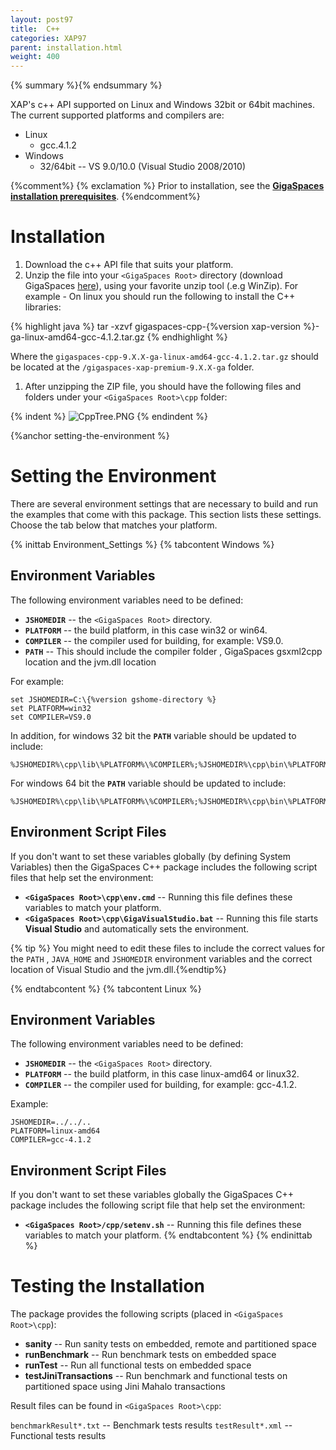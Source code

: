 ```yaml
---
layout: post97
title:  C++
categories: XAP97
parent: installation.html
weight: 400
---
```


{% summary %}{% endsummary %}



XAP's c++ API supported on Linux and Windows 32bit or 64bit machines.
The current supported platforms and compilers are:

- Linux
    -  gcc.4.1.2
- Windows
    - 32/64bit -- VS 9.0/10.0 (Visual Studio 2008/2010)

{%comment%}
{% exclamation %} Prior to installation, see the **[GigaSpaces installation prerequisites](./installation.html#Prior-to-Installation)**.
{%endcomment%}

# Installation

1. Download the c++ API file that suits your platform.
1. Unzip the file into your `<GigaSpaces Root>` directory (download GigaSpaces [here](http://www.gigaspaces.com/LatestProductVersion)), using your favorite unzip tool (.e.g WinZip). For example - On linux you should run the following to install the C++ libraries:

{% highlight java %}
tar -xzvf gigaspaces-cpp-{%version xap-version %}-ga-linux-amd64-gcc-4.1.2.tar.gz
{% endhighlight %}

Where the `gigaspaces-cpp-9.X.X-ga-linux-amd64-gcc-4.1.2.tar.gz` should be located at the `/gigaspaces-xap-premium-9.X.X-ga` folder.

1. After unzipping the ZIP file, you should have the following files and folders under your `<GigaSpaces Root>\cpp` folder:

{% indent %}
![CppTree.PNG](/attachment_files/CppTree.PNG)
{% endindent %}

{%anchor setting-the-environment %}

# Setting the Environment

There are several environment settings that are necessary to build and run the examples that come with this package. This section lists these settings. Choose the tab below that matches your platform.

{% inittab Environment_Settings %}
{% tabcontent Windows %}

## Environment Variables

The following environment variables need to be defined:

- **`JSHOMEDIR`** -- the `<GigaSpaces Root>` directory.
- **`PLATFORM`** -- the build platform, in this case win32 or win64.
- **`COMPILER`** -- the compiler used for building, for example: VS9.0.
- **`PATH`** -- This should include the compiler folder , GigaSpaces gsxml2cpp location and the jvm.dll location

For example:

    set JSHOMEDIR=C:\{%version gshome-directory %}
    set PLATFORM=win32
    set COMPILER=VS9.0

In addition, for windows 32 bit the **`PATH`** variable should be updated to include:

    %JSHOMEDIR%\cpp\lib\%PLATFORM%\%COMPILER%;%JSHOMEDIR%\cpp\bin\%PLATFORM%\%COMPILER%;%JAVA_HOME%\jre\bin\client

For windows 64 bit the **`PATH`** variable should be updated to include:

    %JSHOMEDIR%\cpp\lib\%PLATFORM%\%COMPILER%;%JSHOMEDIR%\cpp\bin\%PLATFORM%\%COMPILER%;%JAVA_HOME%\jre\bin\server

## Environment Script Files

If you don't want to set these variables globally (by defining System Variables) then the GigaSpaces C++ package includes the following script files that help set the environment:

- **`<GigaSpaces Root>\cpp\env.cmd`** -- Running this file defines these variables to match your platform.
- **`<GigaSpaces Root>\cpp\GigaVisualStudio.bat`** -- Running this file starts **Visual Studio** and automatically sets the environment.

{% tip %} You might need to edit these files to include the correct values for the `PATH` , `JAVA_HOME` and `JSHOMEDIR` environment variables and the correct location of Visual Studio and the jvm.dll.{%endtip%}

{% endtabcontent %}
{% tabcontent Linux %}

## Environment Variables

The following environment variables need to be defined:

- **`JSHOMEDIR`** -- the `<GigaSpaces Root>` directory.
- **`PLATFORM`** -- the build platform, in this case linux-amd64 or linux32.
- **`COMPILER`** -- the compiler used for building, for example: gcc-4.1.2.

Example:

    JSHOMEDIR=../../..
    PLATFORM=linux-amd64
    COMPILER=gcc-4.1.2

## Environment Script Files

If you don't want to set these variables globally the GigaSpaces C++ package includes the following script file that help set the environment:

- **`<GigaSpaces Root>/cpp/setenv.sh`** -- Running this file defines these variables to match your platform.
{% endtabcontent %}
{% endinittab %}

# Testing the Installation

The package provides the following scripts (placed in `<GigaSpaces Root>\cpp`):

- **sanity** -- Run sanity tests on embedded, remote and partitioned space
- **runBenchmark** -- Run benchmark tests on embedded space
- **runTest** -- Run all functional tests on embedded space
- **testJiniTransactions** -- Run benchmark and functional tests on partitioned space using Jini Mahalo transactions

Result files can be found in `<GigaSpaces Root>\cpp`:

`benchmarkResult*.txt`  -- Benchmark tests results
`testResult*.xml` -- Functional tests results


